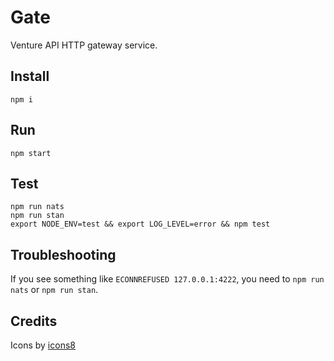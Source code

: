 Gate
====

Venture API HTTP gateway service.


Install
-------

```
npm i
```


Run
---

```
npm start
```


Test
----

```
npm run nats
npm run stan
export NODE_ENV=test && export LOG_LEVEL=error && npm test
```

Troubleshooting
---------------

If you see something like `ECONNREFUSED 127.0.0.1:4222`, you need to
`npm run nats` or `npm run stan`.


Credits
-------

Icons by [icons8](https://icons8.com)